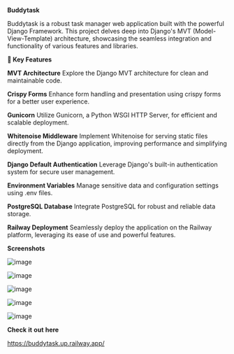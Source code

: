 **Buddytask**
  
Buddytask is a robust task manager web application built with the powerful Django Framework. This project delves deep into Django's MVT (Model-View-Template) architecture, showcasing the seamless integration and functionality of various features and libraries.

**🌟 Key Features**

**MVT Architecture**
Explore the Django MVT architecture for clean and maintainable code.

**Crispy Forms**
Enhance form handling and presentation using crispy forms for a better user experience.

**Gunicorn**
Utilize Gunicorn, a Python WSGI HTTP Server, for efficient and scalable deployment.

**Whitenoise Middleware**
Implement Whitenoise for serving static files directly from the Django application, improving performance and simplifying deployment.

**Django Default Authentication**
Leverage Django's built-in authentication system for secure user management.

**Environment Variables**
Manage sensitive data and configuration settings using .env files.

**PostgreSQL Database**
Integrate PostgreSQL for robust and reliable data storage.

**Railway Deployment**
Seamlessly deploy the application on the Railway platform, leveraging its ease of use and powerful features.

**Screenshots**


![image](https://github.com/user-attachments/assets/70bf4015-6194-4097-a33b-f425de5d098f)

![image](https://github.com/user-attachments/assets/af25d884-66a9-4ada-a4ac-1a4dc51db342)

![image](https://github.com/user-attachments/assets/a7eb7832-fe78-4d74-ba16-97dc876041aa)

![image](https://github.com/user-attachments/assets/d76cdd50-f25f-4cd3-93ef-be312d53e583)

![image](https://github.com/user-attachments/assets/225e69c1-61b1-40a2-b0b0-72c12d71dd4b)



**Check** **it** **out** **here** 

https://buddytask.up.railway.app/















